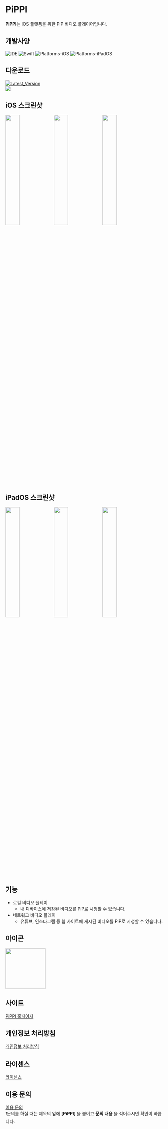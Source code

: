 # PiPPl
**PiPPl**는 iOS 플랫폼을 위한 PiP 비디오 플레이어입니다.

## 개발사양
![IDE](https://img.shields.io/badge/Xcode-15.1-blue)
![Swift](https://img.shields.io/badge/Swift-5.9-orange)
![Platforms-iOS](https://img.shields.io/badge/iOS-15.0+-purple)
![Platforms-iPadOS](https://img.shields.io/badge/iPadOS-15.0+-skyblue)

## 다운로드
<a href="https://apps.apple.com/kr/app/pippl/id6479563734">![Latest_Version](https://img.shields.io/badge/version-1.0.2-green)<br>
<img src="https://github.com/taek0622/PiPPl/assets/81027256/c69ed780-ff4a-42fd-9ba4-a8d643f78454"></a>

## iOS 스크린샷
<img src="https://github.com/taek0622/PiPPl/assets/81027256/98fd026a-15f7-40c3-92cf-f1f882b37dc0" width=30%> <img src="https://github.com/taek0622/PiPPl/assets/81027256/48c1dc63-d17a-49d3-b515-3f22abf58990" width=30%> <img src="https://github.com/taek0622/PiPPl/assets/81027256/bcebf056-f0af-4e17-b1fa-ae0bdaf8a999" width=30%>

## iPadOS 스크린샷
<img src="https://github.com/taek0622/PiPPl/assets/81027256/d053361d-0733-44d5-94ba-b906209576dd" width=30%> <img src="https://github.com/taek0622/PiPPl/assets/81027256/1c79ab5e-794f-4e70-b137-304a29491d2d" width=30%> <img src="https://github.com/taek0622/PiPPl/assets/81027256/924c458d-6ea9-4386-be24-3e202ea806d5" width=30%>

## 기능
- 로컬 비디오 플레이
  - 내 디바이스에 저장된 비디오를 PiP로 시청할 수 있습니다.
- 네트워크 비디오 플레이
  - 유튜브, 인스타그램 등 웹 사이트에 게시된 비디오를 PiP로 시청할 수 있습니다.

## 아이콘
<img src="https://github.com/taek0622/PiPPl/assets/81027256/664f3fa0-8d15-4e9e-804e-77de3aa6991f" width=128>

## 사이트
[PiPPl 홈페이지](https://pippl.notion.site/PiPPl-94147590ed8440f3828a56dace806583?pvs=4)

## 개인정보 처리방침
[개인정보 처리방침](https://pippl.notion.site/9133535f3606428fb2459e5bbc04b2c1?pvs=4)

## 라이센스
[라이센스](https://pippl.notion.site/e318bd246e894b348ece6387e68270de?pvs=4)

## 이용 문의
[이용 문의](mailto:meenu170808@gmail.com)
<br>❗️문의를 하실 때는 제목의 앞에 **[PiPPl]** 을 붙이고 **문의 내용** 을 적어주시면 확인이 빠릅니다.

